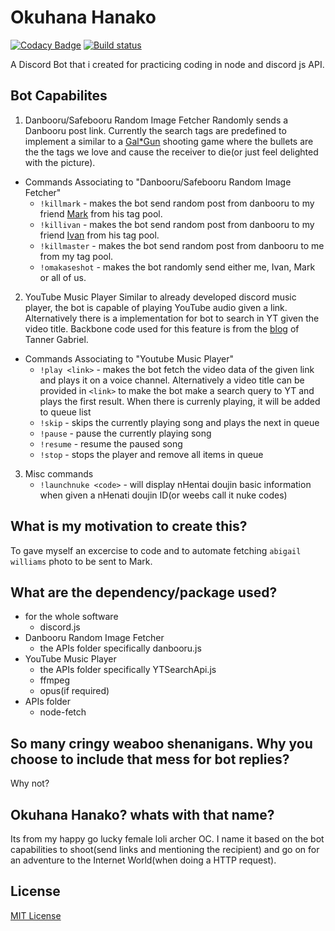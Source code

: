 # Okuhana Hanako
[![Codacy Badge](https://api.codacy.com/project/badge/Grade/1b75ff93fa7e4846a80e0dd96e08492f)](https://app.codacy.com/manual/BernabePosadas/OkuhanaHanakov2?utm_source=github.com&utm_medium=referral&utm_content=BernabePosadas/OkuhanaHanakov2&utm_campaign=Badge_Grade_Dashboard)
[![Build status](https://ci.appveyor.com/api/projects/status/5rmvkqj84j6ml5xs/branch/master?svg=true)](https://ci.appveyor.com/project/BernabePosadas/okuhanahanakov2/branch/master)

A Discord Bot that i created for practicing coding in node and discord js API. 

## Bot Capabilites

1) Danbooru/Safebooru Random Image Fetcher
  Randomly sends a Danbooru post link. Currently the search tags are predefined to implement a similar to a [Gal*Gun](https://en.wikipedia.org/wiki/Gal_Gun) shooting game where the bullets are the the tags we love and cause the receiver to die(or just feel delighted with the picture).
  - Commands Associating to "Danbooru/Safebooru Random Image Fetcher"
    - `!killmark` - makes the bot send random post from danbooru to my friend [Mark](https://web.facebook.com/MinaseAoi1) from his tag pool.
    - `!killivan` -  makes the bot send random post from danbooru to my friend [Ivan](https://web.facebook.com/johnivan.demesa) from his tag pool.
    - `!killmaster` - makes the bot send random post from danbooru to me from my tag pool.
    - `!omakaseshot` - makes the bot randomly send either me, Ivan, Mark or all of us.

2) YouTube Music Player
   Similar to already developed discord music player, the bot is capable of playing YouTube audio given a link. Alternatively there is a implementation for bot to search in YT given the video title. Backbone code used for this feature is from the [blog](https://gabrieltanner.org/blog/dicord-music-bot) of Tanner Gabriel. 

 - Commands Associating to "Youtube Music Player"
    - `!play <link>` - makes the bot fetch the video data of the given link and plays it on a voice channel. Alternatively a video   title can be provided in `<link>` to make the bot make a search query to YT and plays the first result. When there is currenly playing, it will be added to queue list
    - `!skip` - skips the currently playing song and plays the next in queue
    - `!pause` - pause the currently playing song
    - `!resume` - resume the paused song
    - `!stop` - stops the player and remove all items in queue
3) Misc commands
   - `!launchnuke <code>` - will display nHentai doujin basic information when given a nHenati doujin ID(or weebs call it nuke codes)  
## What is my motivation to create this? 
  To gave myself an excercise to code and to automate fetching `abigail williams` photo to be sent to Mark. 

## What are the dependency/package used?
  - for the whole software
    - discord.js 
  - Danbooru Random Image Fetcher
    - the APIs folder specifically danbooru.js
  - YouTube Music Player
    -  the APIs folder specifically YTSearchApi.js
    - ffmpeg
    - opus(if required)
  - APIs folder
    - node-fetch 
 
## So many cringy weaboo shenanigans. Why you choose to include that mess for bot replies? 
   Why not? 

## Okuhana Hanako? whats with that name?
  Its from my happy go lucky female loli archer OC. I name it based on the bot capabilities to shoot(send links and mentioning the 
  recipient) and go on for an adventure to the Internet World(when doing a HTTP request).

## License 
 [MIT License](https://github.com/BernabePosadas/OkuhanaHanakov2/blob/master/LICENSE)  

